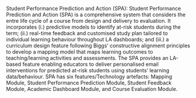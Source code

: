 Student Performance Prediction and Action (SPA):
Student Performance Prediction and Action (SPA) is a comprehensive system that considers the entre life cycle of a course from design and delivery to evaluation. It incorporates (i.) predictive models to identify at-risk students during the term; (ii.) real-time feedback and customised study plan tailored to individual learning behaviour throughout LA dashboards; and (iii.) a curriculum design feature following Biggs’ constructive alignment principles to develop a mapping model that maps learning outcomes to teaching/learning activities and assessments. The SPA provides an LA-based feature enabling educators to deliver personalised email interventions for predicted at-risk students using students’ learning data/behaviour.  SPA has six features/Technology artefacts: Mapping Module, Student Performance Prediction Module, Student Feedback Module, Academic Dashboard Module, and Course Evaluation Module. 

